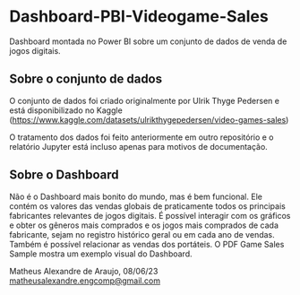 # Dashboard-PBI-Videogame-Sales

Dashboard montada no Power BI sobre um conjunto de dados de venda de jogos digitais.

## Sobre o conjunto de dados
O conjunto de dados foi criado originalmente por Ulrik Thyge Pedersen e está disponibilizado no Kaggle (https://www.kaggle.com/datasets/ulrikthygepedersen/video-games-sales)

O tratamento dos dados foi feito anteriormente em outro repositório e o relatório Jupyter está incluso
apenas para motivos de documentação.

## Sobre o Dashboard

Não é o Dashboard mais bonito do mundo, mas é bem funcional. Ele contém os valores das vendas globais
de praticamente todos os principais fabricantes relevantes de jogos digitais. É possível interagir com os
gráficos e obter os gêneros mais comprados e os jogos mais comprados de cada fabricante, sejam no registro
histórico geral ou em cada ano de vendas. Também é possível relacionar as vendas dos portáteis. O PDF
Game Sales Sample mostra um exemplo visual do Dashboard.

Matheus Alexandre de Araujo, 08/06/23
matheusalexandre.engcomp@gmail.com

